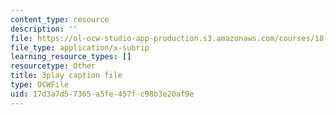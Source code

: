 ```yaml
---
content_type: resource
description: ''
file: https://ol-ocw-studio-app-production.s3.amazonaws.com/courses/18-06sc-linear-algebra-fall-2011/17d3a7d57365a5fe457fc98b3e20af9e_OZxzHcW663g.srt
file_type: application/x-subrip
learning_resource_types: []
resourcetype: Other
title: 3play caption file
type: OCWFile
uid: 17d3a7d5-7365-a5fe-457f-c98b3e20af9e
---
```


